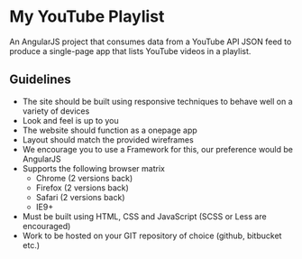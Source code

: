 # My YouTube Playlist

An AngularJS project that consumes data from a YouTube API JSON feed to produce a single-page app that lists YouTube videos in a playlist.

## Guidelines
* The site should be built using responsive techniques to behave well on a variety of devices
* Look and feel is up to you
* The website should function as a onepage
app
* Layout should match the provided wireframes
* We encourage you to use a Framework for this, our preference would be AngularJS
* Supports the following browser matrix
  * Chrome (2 versions back)
  * Firefox (2 versions back)
  * Safari (2 versions back)
  * IE9+
* Must be built using HTML, CSS and JavaScript (SCSS or Less are encouraged)
* Work to be hosted on your GIT repository of choice (github, bitbucket etc.)